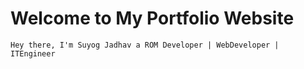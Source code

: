 
# Welcome to My Portfolio Website
```
Hey there, I'm Suyog Jadhav a ROM Developer | WebDeveloper | ITEngineer
```
